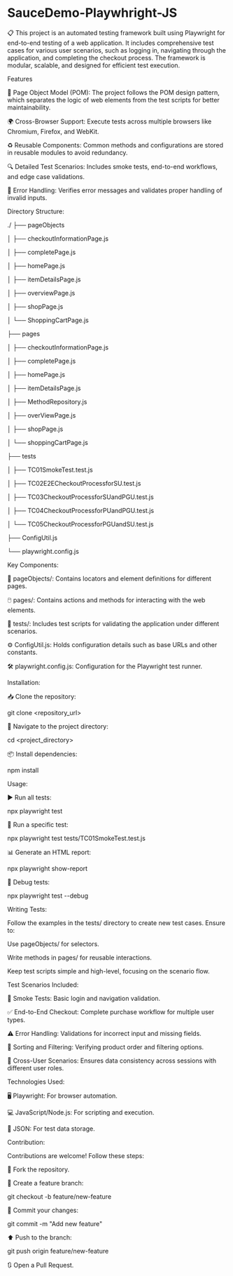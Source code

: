 # SauceDemo-Playwhright-JS
📋 This project is an automated testing framework built using Playwright for end-to-end testing of a web application. It includes comprehensive test cases for various user scenarios, such as logging in, navigating through the application, and completing the checkout process. The framework is modular, scalable, and designed for efficient test execution.

Features

🧩 Page Object Model (POM): The project follows the POM design pattern, which separates the logic of web elements from the test scripts for better maintainability.

🌍 Cross-Browser Support: Execute tests across multiple browsers like Chromium, Firefox, and WebKit.

♻️ Reusable Components: Common methods and configurations are stored in reusable modules to avoid redundancy.

🔍 Detailed Test Scenarios: Includes smoke tests, end-to-end workflows, and edge case validations.

🚨 Error Handling: Verifies error messages and validates proper handling of invalid inputs.

Directory Structure:

./
├── pageObjects

│   ├── checkoutInformationPage.js

│   ├── completePage.js

│   ├── homePage.js

│   ├── itemDetailsPage.js

│   ├── overviewPage.js

│   ├── shopPage.js

│   └── ShoppingCartPage.js

├── pages

│   ├── checkoutInformationPage.js

│   ├── completePage.js

│   ├── homePage.js

│   ├── itemDetailsPage.js

│   ├── MethodRepository.js

│   ├── overViewPage.js

│   ├── shopPage.js

│   └── shoppingCartPage.js

├── tests

│   ├── TC01SmokeTest.test.js

│   ├── TC02E2ECheckoutProcessforSU.test.js

│   ├── TC03CheckoutProcessforSUandPGU.test.js

│   ├── TC04CheckoutProcessforPUandPGU.test.js

│   └── TC05CheckoutProcessforPGUandSU.test.js

├── ConfigUtil.js

└── playwright.config.js

Key Components:

📄 pageObjects/: Contains locators and element definitions for different pages.

🖱️ pages/: Contains actions and methods for interacting with the web elements.

🧪 tests/: Includes test scripts for validating the application under different scenarios.

⚙️ ConfigUtil.js: Holds configuration details such as base URLs and other constants.

🛠️ playwright.config.js: Configuration for the Playwright test runner.

Installation:

📥 Clone the repository:

git clone <repository_url>

📂 Navigate to the project directory:

cd <project_directory>

📦 Install dependencies:

npm install

Usage:

▶️ Run all tests:

npx playwright test

🎯 Run a specific test:

npx playwright test tests/TC01SmokeTest.test.js

📊 Generate an HTML report:

npx playwright show-report

🐞 Debug tests:

npx playwright test --debug

Writing Tests:

Follow the examples in the tests/ directory to create new test cases. Ensure to:

Use pageObjects/ for selectors.

Write methods in pages/ for reusable interactions.

Keep test scripts simple and high-level, focusing on the scenario flow.

Test Scenarios Included:

🚀 Smoke Tests: Basic login and navigation validation.

✅ End-to-End Checkout: Complete purchase workflow for multiple user types.

⚠️ Error Handling: Validations for incorrect input and missing fields.

🔄 Sorting and Filtering: Verifying product order and filtering options.

🔗 Cross-User Scenarios: Ensures data consistency across sessions with different user roles.

Technologies Used:

🖥️ Playwright: For browser automation.

💻 JavaScript/Node.js: For scripting and execution.

📑 JSON: For test data storage.

Contribution:

Contributions are welcome! Follow these steps:

🍴 Fork the repository.

🌿 Create a feature branch:

git checkout -b feature/new-feature

💾 Commit your changes:

git commit -m "Add new feature"

⬆️ Push to the branch:

git push origin feature/new-feature

🔃 Open a Pull Request.
